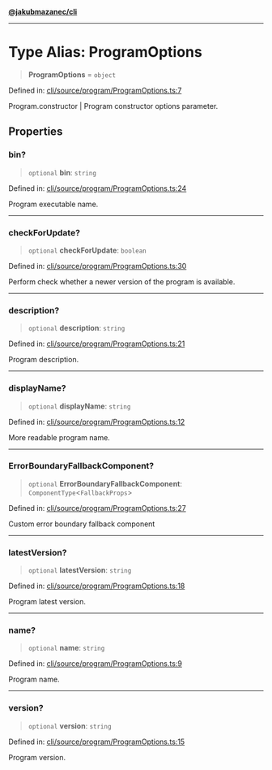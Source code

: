 [**@jakubmazanec/cli**](../README.md)

---

# Type Alias: ProgramOptions

> **ProgramOptions** = `object`

Defined in:
[cli/source/program/ProgramOptions.ts:7](https://github.com/jakubmazanec/tools/blob/a9ba87d349a220bbed24d161794f90a6ba6009e5/packages/cli/source/program/ProgramOptions.ts#L7)

Program.constructor \| Program constructor options parameter.

## Properties

### bin?

> `optional` **bin**: `string`

Defined in:
[cli/source/program/ProgramOptions.ts:24](https://github.com/jakubmazanec/tools/blob/a9ba87d349a220bbed24d161794f90a6ba6009e5/packages/cli/source/program/ProgramOptions.ts#L24)

Program executable name.

---

### checkForUpdate?

> `optional` **checkForUpdate**: `boolean`

Defined in:
[cli/source/program/ProgramOptions.ts:30](https://github.com/jakubmazanec/tools/blob/a9ba87d349a220bbed24d161794f90a6ba6009e5/packages/cli/source/program/ProgramOptions.ts#L30)

Perform check whether a newer version of the program is available.

---

### description?

> `optional` **description**: `string`

Defined in:
[cli/source/program/ProgramOptions.ts:21](https://github.com/jakubmazanec/tools/blob/a9ba87d349a220bbed24d161794f90a6ba6009e5/packages/cli/source/program/ProgramOptions.ts#L21)

Program description.

---

### displayName?

> `optional` **displayName**: `string`

Defined in:
[cli/source/program/ProgramOptions.ts:12](https://github.com/jakubmazanec/tools/blob/a9ba87d349a220bbed24d161794f90a6ba6009e5/packages/cli/source/program/ProgramOptions.ts#L12)

More readable program name.

---

### ErrorBoundaryFallbackComponent?

> `optional` **ErrorBoundaryFallbackComponent**: `ComponentType`\<`FallbackProps`\>

Defined in:
[cli/source/program/ProgramOptions.ts:27](https://github.com/jakubmazanec/tools/blob/a9ba87d349a220bbed24d161794f90a6ba6009e5/packages/cli/source/program/ProgramOptions.ts#L27)

Custom error boundary fallback component

---

### latestVersion?

> `optional` **latestVersion**: `string`

Defined in:
[cli/source/program/ProgramOptions.ts:18](https://github.com/jakubmazanec/tools/blob/a9ba87d349a220bbed24d161794f90a6ba6009e5/packages/cli/source/program/ProgramOptions.ts#L18)

Program latest version.

---

### name?

> `optional` **name**: `string`

Defined in:
[cli/source/program/ProgramOptions.ts:9](https://github.com/jakubmazanec/tools/blob/a9ba87d349a220bbed24d161794f90a6ba6009e5/packages/cli/source/program/ProgramOptions.ts#L9)

Program name.

---

### version?

> `optional` **version**: `string`

Defined in:
[cli/source/program/ProgramOptions.ts:15](https://github.com/jakubmazanec/tools/blob/a9ba87d349a220bbed24d161794f90a6ba6009e5/packages/cli/source/program/ProgramOptions.ts#L15)

Program version.
